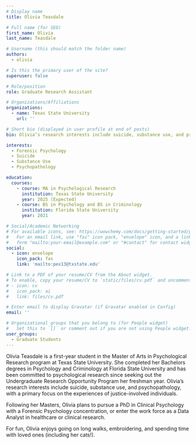 ```yaml
---
# Display name
title: Olivia Teasdale

# Full name (for SEO)
first_name: Olivia
last_name: Teasdale

# Username (this should match the folder name)
authors:
  - olivia

# Is this the primary user of the site?
superuser: false

# Role/position
role: Graduate Research Assistant

# Organizations/Affiliations
organizations:
  - name: Texas State University
    url: ''

# Short bio (displayed in user profile at end of posts)
bio: Olivia’s research interests include suicide, substance use, and psychopathology, with a primary focus on the experiences of justice-involved individuals.

interests:
  - Forensic Psychology
  - Suicide
  - Substance Use
  - Psychopathology

education:
  courses:
    - course: MA in Psychological Research
      institution: Texas State University
      year: 2025 (Expected)
    - course: BS in Psychology and BS in Criminology
      institution: Florida State University
      year: 2021

# Social/Academic Networking
# For available icons, see: https://wowchemy.com/docs/getting-started/page-builder/#icons
#   For an email link, use "fas" icon pack, "envelope" icon, and a link in the
#   form "mailto:your-email@example.com" or "#contact" for contact widget.
social:
  - icon: envelope
    icon_pack: fas
    link: 'mailto:pex13@txstate.edu'

# Link to a PDF of your resume/CV from the About widget.
# To enable, copy your resume/CV to `static/files/cv.pdf` and uncomment the lines below.
# - icon: cv
#   icon_pack: ai
#   link: files/cv.pdf

# Enter email to display Gravatar (if Gravatar enabled in Config)
email: ''

# Organizational groups that you belong to (for People widget)
#   Set this to `[]` or comment out if you are not using People widget.
user_groups:
  - Graduate Students
---
```


Olivia Teasdale is a first-year student in the Master of Arts in Psychological Research program at Texas State University. She completed her Bachelors degrees in Psychology and Criminology at Florida State University and has been committed to psychological research since seeking out the Undergraduate Research Opportunity Program her freshman year. Olivia’s research interests include suicide, substance use, and psychopathology, with a primary focus on the experiences of justice-involved individuals.

Following her Masters, Olivia plans to pursue a PhD in Clinical Psychology with a Forensic Psychology concentration, or enter the work force as a Data Analyst in healthcare or clinical research.

For fun, Olivia enjoys going on long walks, embroidering, and spending time with loved ones (including her cats!).
